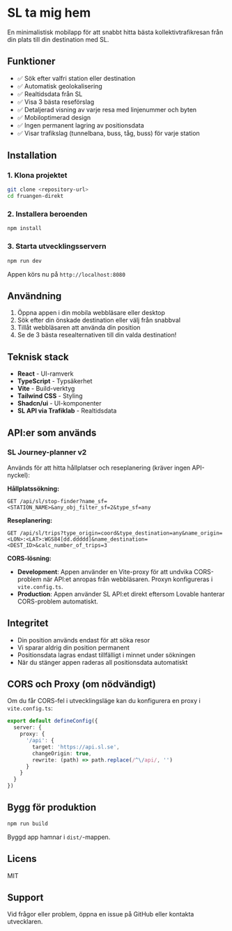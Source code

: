 # SL ta mig hem

En minimalistisk mobilapp för att snabbt hitta bästa kollektivtrafikresan från din plats till din destination med SL.

## Funktioner

- ✅ Sök efter valfri station eller destination
- ✅ Automatisk geolokalisering
- ✅ Realtidsdata från SL
- ✅ Visa 3 bästa reseförslag
- ✅ Detaljerad visning av varje resa med linjenummer och byten
- ✅ Mobiloptimerad design
- ✅ Ingen permanent lagring av positionsdata
- ✅ Visar trafikslag (tunnelbana, buss, tåg, buss) för varje station

## Installation

### 1. Klona projektet

```bash
git clone <repository-url>
cd fruangen-direkt
```

### 2. Installera beroenden

```bash
npm install
```

### 3. Starta utvecklingsservern

```bash
npm run dev
```

Appen körs nu på `http://localhost:8080`

## Användning

1. Öppna appen i din mobila webbläsare eller desktop
2. Sök efter din önskade destination eller välj från snabbval
3. Tillåt webbläsaren att använda din position
4. Se de 3 bästa resealternativen till din valda destination!

## Teknisk stack

- **React** - UI-ramverk
- **TypeScript** - Typsäkerhet
- **Vite** - Build-verktyg
- **Tailwind CSS** - Styling
- **Shadcn/ui** - UI-komponenter
- **SL API via Trafiklab** - Realtidsdata

## API:er som används

### SL Journey-planner v2

Används för att hitta hållplatser och reseplanering (kräver ingen API-nyckel):

**Hållplatssökning:**
```
GET /api/sl/stop-finder?name_sf=<STATION_NAME>&any_obj_filter_sf=2&type_sf=any
```

**Reseplanering:**
```
GET /api/sl/trips?type_origin=coord&type_destination=any&name_origin=<LON>:<LAT>:WGS84[dd.ddddd]&name_destination=<DEST_ID>&calc_number_of_trips=3
```

**CORS-lösning:**
- **Development**: Appen använder en Vite-proxy för att undvika CORS-problem när API:et anropas från webbläsaren. Proxyn konfigureras i `vite.config.ts`.
- **Production**: Appen använder SL API:et direkt eftersom Lovable hanterar CORS-problem automatiskt.

## Integritet

- Din position används endast för att söka resor
- Vi sparar aldrig din position permanent
- Positionsdata lagras endast tillfälligt i minnet under sökningen
- När du stänger appen raderas all positionsdata automatiskt

## CORS och Proxy (om nödvändigt)

Om du får CORS-fel i utvecklingsläge kan du konfigurera en proxy i `vite.config.ts`:

```typescript
export default defineConfig({
  server: {
    proxy: {
      '/api': {
        target: 'https://api.sl.se',
        changeOrigin: true,
        rewrite: (path) => path.replace(/^\/api/, '')
      }
    }
  }
})
```

## Bygg för produktion

```bash
npm run build
```

Byggd app hamnar i `dist/`-mappen.

## Licens

MIT

## Support

Vid frågor eller problem, öppna en issue på GitHub eller kontakta utvecklaren.
